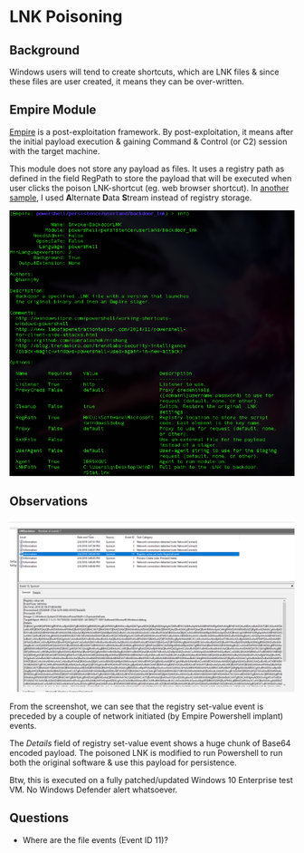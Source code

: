 # LNK Poisoning

## Background
Windows users will tend to create shortcuts, which are LNK files & since these files are user created, it means they can be over-written. 

## Empire Module
[Empire](https://github.com/EmpireProject/Empire) is a post-exploitation framework. By post-exploitation, it means after the initial payload execution & gaining Command & Control (or C2) session with the target machine.

This module does not store any payload as files. It uses a registry path as defined in the field RegPath to store the payload that will be executed when user clicks the poison LNK-shortcut (eg. web browser shortcut). In [another sample](https://github.com/jymcheong/SysmonResources/tree/master/6.%20Sample%20Data/stage%202%20(Get%20In)/3.%20install%20payloads/(Type%202)%20Abuse%20userland%20schedule-task), I used **A**lternate **D**ata **S**tream instead of registry storage. 

![](img/backdoorLNK.png)

## Observations
![](img/regsetvalue.png)

From the screenshot, we can see that the registry set-value event is preceded by a couple of network initiated (by Empire Powershell implant) events. 

The *Details* field of registry set-value event shows a huge chunk of Base64 encoded payload. The poisoned LNK is modified to run Powershell to run both the original software & use this payload for persistence. 

Btw, this is executed on a fully patched/updated Windows 10 Enterprise test VM. No Windows Defender alert whatsoever.


## Questions
* Where are the file events (Event ID 11)?
